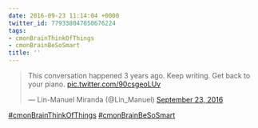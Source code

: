 ```yaml
---
date: 2016-09-23 11:14:04 +0000
twitter_id: 779338047850676224
tags:
- cmonBrainThinkOfThings
- cmonBrainBeSoSmart
title: ''
---
```


<blockquote class="twitter-tweet"><p lang="en" dir="ltr">This conversation happened 3 years ago. Keep writing. Get back to your piano. <a href="https://t.co/90csgeoLUv">pic.twitter.com/90csgeoLUv</a></p>&mdash; Lin-Manuel Miranda (@Lin_Manuel) <a href="https://twitter.com/Lin_Manuel/status/779337802681028608?ref_src=twsrc%5Etfw">September 23, 2016</a></blockquote>
<script async src="https://platform.twitter.com/widgets.js" charset="utf-8"></script>

[#cmonBrainThinkOfThings](https://twitter.com/hashtag/cmonBrainThinkOfThings)
[#cmonBrainBeSoSmart](https://twitter.com/hashtag/cmonBrainBeSoSmart)
